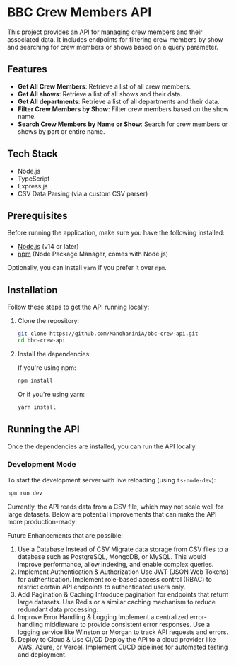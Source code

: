 # BBC Crew Members API

This project provides an API for managing crew members and their associated data. It includes endpoints for filtering crew members by show and searching for crew members or shows based on a query parameter.

## Features

- **Get All Crew Members**: Retrieve a list of all crew members.
- **Get All shows**: Retrieve a list of all shows and their data.
- **Get All departments**: Retrieve a list of all departments and their data.
- **Filter Crew Members by Show**: Filter crew members based on the show name.
- **Search Crew Members by Name or Show**: Search for crew members or shows by part or entire name.

## Tech Stack

- Node.js
- TypeScript
- Express.js
- CSV Data Parsing (via a custom CSV parser)

## Prerequisites

Before running the application, make sure you have the following installed:

- [Node.js](https://nodejs.org/) (v14 or later)
- [npm](https://npmjs.com/) (Node Package Manager, comes with Node.js)

Optionally, you can install `yarn` if you prefer it over `npm`.

## Installation

Follow these steps to get the API running locally:

1. Clone the repository:

   ```bash
   git clone https://github.com/ManohariniA/bbc-crew-api.git
   cd bbc-crew-api
   ```

2. Install the dependencies:

   If you're using npm:

   ```bash
   npm install
   ```

   Or if you're using yarn:

   ```bash
   yarn install
   ```

## Running the API

Once the dependencies are installed, you can run the API locally.

### Development Mode

To start the development server with live reloading (using `ts-node-dev`):

```bash
npm run dev
```

Currently, the API reads data from a CSV file, which may not scale well for large datasets. Below are potential improvements that can make the API more production-ready:

Future Enhancements that are possible:

1. Use a Database Instead of CSV
   Migrate data storage from CSV files to a database such as PostgreSQL, MongoDB, or MySQL.
   This would improve performance, allow indexing, and enable complex queries.
2. Implement Authentication & Authorization
   Use JWT (JSON Web Tokens) for authentication.
   Implement role-based access control (RBAC) to restrict certain API endpoints to authenticated users only.
3. Add Pagination & Caching
   Introduce pagination for endpoints that return large datasets.
   Use Redis or a similar caching mechanism to reduce redundant data processing.
4. Improve Error Handling & Logging
   Implement a centralized error-handling middleware to provide consistent error responses.
   Use a logging service like Winston or Morgan to track API requests and errors.
5. Deploy to Cloud & Use CI/CD
   Deploy the API to a cloud provider like AWS, Azure, or Vercel.
   Implement CI/CD pipelines for automated testing and deployment.

